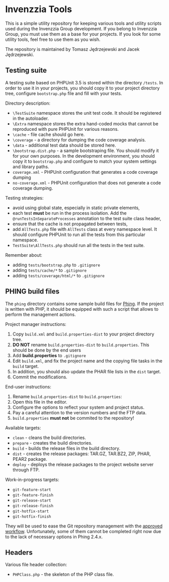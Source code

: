 Invenzzia Tools
===============

This is a simple utility repository for keeping various tools and utility scripts
used during the Invenzzia Group development. If you belong to Invenzzia Group, you
must use them as a base for your projects. If you look for some utility tools,
feel free to use them as you wish.

The repository is maintained by Tomasz Jędrzejewski and Jacek Jędrzejewski.

Testing suite
-------------

A testing suite based on PHPUnit 3.5 is stored within the directory `/tests`. In
order to use it in your projects, you should copy it to your project directory
tree, configure `bootstrap.php` file and fill with your tests.

Directory description:

* `\TestSuite` namespace stores the unit test code. It should be registered in the
  autoloader.
* `\Extra` namespace stores the extra hand-coded mocks that cannot be reproduced
  with pure PHPUnit for various reasons.
* `\cache` - file cache should go here.
* `\coverage` - a directory for dumping the code coverage analysis.
* `\data` - additional test data should be stored here.
* `\bootstrap.dist.php` - a sample bootstraping file. You should modify it for your
  own purposes. In the development environment, you should copy it to `bootstrap.php`
  and configure to match your system settings and library paths.
* `coverage.xml` - PHPUnit configuration that generates a code coverage dumping
* `no-coverage.xml` - PHPUnit configuration that does not generate a code coverage dumping.

Testing strategies:

* avoid using global state, especially in static private elements,
* each test **must** be run in the process isolation. Add the `@runTestsInSeparateProcesses`
  annotation to the test suite class header,
* ensure that the cache is not propagated between tests,
* add `AllTests.php` file with `AllTests` class at every namespace level. It should configure
  PHPUnit to run all the tests from this particular namespace.
* `TestSuite\AllTests.php` should run all the tests in the test suite.

Remember about:

* adding `tests/bootstrap.php` to `.gitignore`
* adding `tests/cache/*` to `.gitignore`
* adding `tests/coverage/html/*` to `.gitignore`

PHING build files
-----------------

The `phing` directory contains some sample build files for [Phing](http://www.phing.info). If the
project is written with PHP, it should be equipped with such a script that allows to perform
the management actions.

Project manager instructions:

1. Copy `build.xml` and `build.properties-dist` to your project directory tree.
2. **DO NOT** rename `build.properties-dist` to `build.properties`. This should be done by the end users
3. Add **build.properties** to `.gitignore`
4. Edit `build.xml`, and fix the project name and the copying file tasks in the `build` target.
5. In addition, you should also update the PHAR file lists in the `dist` target.
6. Commit the modifications.

End-user instructions:

1. Rename `build.properties-dist` to `build.properties`:
2. Open this file in the editor.
3. Configure the options to reflect your system and project status.
4. Pay a careful attention to the version numbers and the FTP data.
5. `build.properties` **must not** be commited to the repository!

Available targets:

* `clean` - cleans the build directories.
* `prepare` - creates the build directories.
* `build` - builds the release files in the build directory.
* `dist` - creates the release packages: TAR.GZ, TAR.BZ2, ZIP, PHAR, PEAR2 package.
* `deploy` - deploys the release packages to the project website server through FTP.

Work-in-progress targets:

* `git-feature-start`
* `git-feature-finish`
* `git-release-start`
* `git-release-finish`
* `git-hotfix-start`
* `git-hotfix-finish`

They will be used to ease the Git repository management with the [approved workflow](http://nvie.com/posts/a-successful-git-branching-model/).
Unfortunately, some of them cannot be completed right now due to the lack of necessary options in Phing 2.4.x.

Headers
-------

Various file header collection:

* `PHPClass.php` - the skeleton of the PHP class file.
